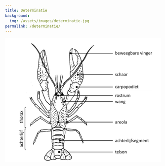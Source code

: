 ```yaml
---
title: Determinatie
background:
  img: /assets/images/determinatie.jpg
permalink: /determinatie/
---
```


![alt text](/assets/images/Morfologie_cor.jpg)